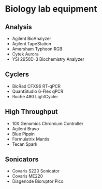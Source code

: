 # Biology lab equipment

## Analysis

- Agilent BioAnalyzer
- Agilent TapeStation
- Amersham Typhoon RGB
- Cytek Aurora
- YSI 2950D-3 Biochemistry Analyzer

## Cyclers

- BioRad CFX96 RT-qPCR
- QuantStudio 6-Flex qPCR
- Roche 480 LightCycler

## High Throughput

- 10X Genomics Chromium Controller
- Agilent Bravo
- Blue Pippin
- Formulatrix Mantis
- Tecan Spark

## Sonicators

- Covaris S220 Sonicator
- Covaris ME220
- Diagenode Bioruptor Pico
